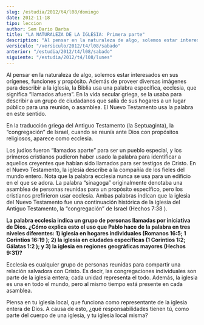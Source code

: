 ```yaml
---
slug: /estudia/2012/t4/l08/domingo
date: 2012-11-18
tipo: leccion
author: Sem Dario Barba
title: "LA NATURALEZA DE LA IGLESIA: Primera parte"
description: "Al pensar en la naturaleza de algo, solemos estar interesados en sus orígenes, funciones y propósito. Además de proveer diversas imágenes para describir a la iglesia, la Biblia usa una palabra específica, ecclesia, que significa “llamados afuera”."
versiculo: "/versiculo/2012/t4/l08/sabado"
anterior: "/estudia/2012/t4/l08/sabado"
siguiente: "/estudia/2012/t4/l08/lunes"
---
```


Al pensar en la naturaleza de algo, solemos estar interesados en sus orígenes, funciones y propósito. Además de proveer diversas imágenes para describir a la iglesia, la Biblia usa una palabra específica, ecclesia, que significa “llamados afuera”. En la vida secular griega, se la usaba para describir a un grupo de ciudadanos que salía de sus hogares a un lugar público para una reunión, o asamblea. El Nuevo Testamento usa la palabra en este sentido.

En la traducción griega del Antiguo Testamento (la Septuaginta), la “congregación” de Israel, cuando se reunía ante Dios con propósitos religiosos, aparece como ecclesia.

Los judíos fueron “llamados aparte” para ser un pueblo especial, y los primeros cristianos pudieron haber usado la palabra para identificar a aquellos creyentes que habían sido llamados para ser testigos de Cristo. En el Nuevo Testamento, la iglesia describe a la compañía de los fieles del mundo entero. Nota que la palabra ecclesia nunca se usa para un edificio en el que se adora. La palabra “sinagoga” originalmente denotaba una asamblea de personas reunidas para un propósito específico, pero los cristianos prefirieron usar ecclesia. Ambas palabras indican que la iglesia del Nuevo Testamento fue una continuación histórica de la iglesia del Antiguo Testamento, la “congregación” de Israel (Hechos 7:38 ).

**La palabra ecclesia indica un grupo de personas llamadas por iniciativa de Dios. ¿Cómo explica esto el uso que Pablo hace de la palabra en tres niveles diferentes: 1) iglesia en hogares individuales (Romanos 16:5; 1 Corintios 16:19 ); 2) la iglesia en ciudades específicas (1 Corintios 1:2; Gálatas 1:2 ); y 3) la iglesia en regiones geográficas mayores (Hechos 9:31)?**

Ecclesia es cualquier grupo de personas reunidas para compartir una relación salvadora con Cristo. Es decir, las congregaciones individuales son parte de la iglesia entera; cada unidad representa el todo. Además, la iglesia es una en todo el mundo, pero al mismo tiempo está presente en cada asamblea.

Piensa en tu iglesia local, que funciona como representante de la iglesia entera de Dios. A causa de esto, ¿qué responsabilidades tienen tú, como parte del cuerpo de una iglesia, y tu iglesia local misma?
